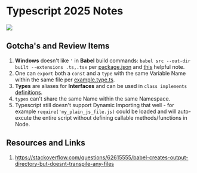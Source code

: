 # Typescript 2025 Notes

[![](https://img.shields.io/badge/typescript-5.8.3-royalblue.svg)](https://www.typescriptlang.org/)

## Gotcha's and Review Items

1. **Windows** doesn't like `'` in **Babel** build commands: `babel src --out-dir built --extensions .ts,.tsx` per [package.json](./package.json) and [this](https://stackoverflow.com/questions/62615555/babel-creates-output-directory-but-doesnt-transpile-any-files) helpful note.
2. One can `export` both a `const` and a `type` with the same Variable Name within the same file per [example.type.ts](./src/types/example.type.ts).
3. **Types** are aliases for **Interfaces** and can be used in `class implements` [definitions](./src/types/class.implements.type.ts).
4. `types` can't share the same Name within the same Namespace.
5. Typescript still doesn't support Dynamic Importing that well - for example `require('my_plain_js_file.js)` could be loaded and will auto-excute the entire script without defining callable methods/functions in Node.

## Resources and Links

1. https://stackoverflow.com/questions/62615555/babel-creates-output-directory-but-doesnt-transpile-any-files
